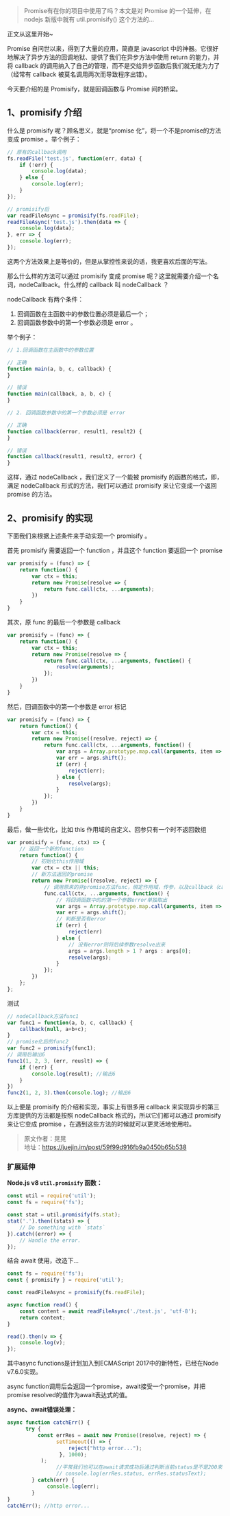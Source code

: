 > Promise有在你的项目中使用了吗？本文是对 Promise 的一个延伸，在nodejs 新版中就有 util.promisify() 这个方法的...

正文从这里开始~

Promise 自问世以来，得到了大量的应用，简直是 javascript 中的神器。它很好地解决了异步方法的回调地狱、提供了我们在异步方法中使用 return 的能力，并将 callback 的调用纳入了自己的管理，而不是交给异步函数后我们就无能为力了（经常有 callback 被莫名调用两次而导致程序出错）。

今天要介绍的是 Promisify，就是回调函数与 Promise 间的桥梁。

## 1、promisify 介绍

什么是 promisify 呢？顾名思义，就是“promise 化”，将一个不是promise的方法变成 promise 。举个例子：

```js
// 原有的callback调用
fs.readFile('test.js', function(err, data) {
    if (!err) {
        console.log(data);
    } else {
        console.log(err);
    }
});

// promisify后
var readFileAsync = promisify(fs.readFile);
readFileAsync('test.js').then(data => {
    console.log(data);
}, err => {
    console.log(err);
});
```

这两个方法效果上是等价的，但是从掌控性来说的话，我更喜欢后面的写法。

那么什么样的方法可以通过 promisify 变成 promise 呢？这里就需要介绍一个名词，nodeCallback。什么样的 callback 叫 nodeCallback ？

nodeCallback 有两个条件：

1. 回调函数在主函数中的参数位置必须是最后一个；
2. 回调函数参数中的第一个参数必须是 error 。

举个例子：

```js
// 1.回调函数在主函数中的参数位置

// 正确
function main(a, b, c, callback) {
}

// 错误
function main(callback, a, b, c) {
}
```

```js
// 2. 回调函数参数中的第一个参数必须是 error

// 正确
function callback(error, result1, result2) {
}

// 错误
function callback(result1, result2, error) {
}
```

这样，通过 nodeCallback ，我们定义了一个能被 promisify 的函数的格式，即，满足 nodeCallback 形式的方法，我们可以通过 promisify 来让它变成一个返回 promise 的方法。

## 2、promisify 的实现

下面我们来根据上述条件来手动实现一个 promisify 。

首先 promisify 需要返回一个 function ，并且这个 function 要返回一个 promise

```js
var promisify = (func) => {
    return function() {
        var ctx = this;
        return new Promise(resolve => {
            return func.call(ctx, ...arguments);
        })
    }
}
```

其次，原 func 的最后一个参数是 callback

```js
var promisify = (func) => {
    return function() {
        var ctx = this;
        return new Promise(resolve => {
            return func.call(ctx, ...arguments, function() {
                resolve(arguments);
            });
        })
    }
}
```

然后，回调函数中的第一个参数是 error 标记

```js
var promisify = (func) => {
    return function() {
        var ctx = this;
        return new Promise((resolve, reject) => {
            return func.call(ctx, ...arguments, function() {
                var args = Array.prototype.map.call(arguments, item => item);
                var err = args.shift();
                if (err) {
                    reject(err);
                } else {
                    resolve(args);
                }
            });
        })
    }
}
```

最后，做一些优化，比如 this 作用域的自定义、回参只有一个时不返回数组

```js
var promisify = (func, ctx) => {
    // 返回一个新的function
    return function() {
        // 初始化this作用域
        var ctx = ctx || this;
        // 新方法返回的promise
        return new Promise((resolve, reject) => {
            // 调用原来的非promise方法func，绑定作用域，传参，以及callback（callback为func的最后一个参数）
            func.call(ctx, ...arguments, function() {
                // 将回调函数中的的第一个参数error单独取出
                var args = Array.prototype.map.call(arguments, item => item);
                var err = args.shift();
                // 判断是否有error
                if (err) {
                    reject(err)
                } else {
                    // 没有error则将后续参数resolve出来
                    args = args.length > 1 ? args : args[0];
                    resolve(args);
                }
            });
        })
    };
};
```

测试

```js
// nodeCallback方法func1
var func1 = function(a, b, c, callback) {
    callback(null, a+b+c);
}
// promise化后的func2
var func2 = promisify(func1);
// 调用后输出6
func1(1, 2, 3, (err, reuslt) => {
    if (!err) {
        console.log(result); //输出6
    }
})
func2(1, 2, 3).then(console.log); //输出6
```
以上便是 promisify 的介绍和实现，事实上有很多用 callback 来实现异步的第三方库提供的方法都是按照 nodeCallback 格式的，所以它们都可以通过 promisify 来让它变成 promise ，在遇到这些方法的时候就可以更灵活地使用啦。

> 原文作者：晃晃<br/>地址：https://juejin.im/post/59f99d916fb9a0450b65b538

### 扩展延伸

**Node.js v8 `util.promisify` 函数：**

```js
const util = require('util');
const fs = require('fs');

const stat = util.promisify(fs.stat);
stat('.').then((stats) => {
    // Do something with `stats`
}).catch((error) => {
    // Handle the error.
});
```

结合 await 使用，改造下...

```js
const fs = require('fs');
const { promisify } = require('util');

const readFileAsync = promisify(fs.readFile);

async function read() {
    const content = await readFileAsync('./test.js', 'utf-8');
    return content;
}

read().then(v => {
    console.log(v);
});
```

其中async functions是计划加入到ECMAScript 2017中的新特性，已经在Node v7.6.0实现。

async function调用后会返回一个promise，await接受一个promise，并把promise resolved的值作为await表达式的值。

**async、await错误处理：**

```js
async function catchErr() {
      try {
          const errRes = await new Promise((resolve, reject) => {
                setTimeout(() => {
                    reject("http error...");
                 }, 1000);
           );
                //平常我们也可以在await请求成功后通过判断当前status是不是200来判断请求是否成功
                // console.log(errRes.status, errRes.statusText);
        } catch(err) {
             console.log(err);
        }
}
catchErr(); //http error...
```
